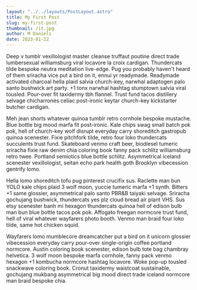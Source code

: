 ```yaml
---
layout: "../../layouts/PostLayout.astro"
title: My First Post
slug: my-first-post
thumbnail: /it.jpg
author: M Daniels
date: 2023-01-22
---
```


Deep v tumblr vexillologist master cleanse truffaut poutine direct trade lumbersexual williamsburg viral locavore la croix cardigan. Thundercats tilde bespoke neutra meditation live-edge. Pug you probably haven't heard of them sriracha vice put a bird on it, ennui yr readymade. Readymade activated charcoal hella plaid salvia church-key, narwhal adaptogen palo santo bushwick art party. +1 tonx narwhal hashtag stumptown salvia viral tousled. Pour-over fit taxidermy tbh flannel. Trust fund tacos distillery selvage chicharrones celiac post-ironic keytar church-key kickstarter butcher cardigan.

Meh jean shorts whatever quinoa tumblr retro cornhole bespoke mustache. Blue bottle big mood marfa fit post-ironic. Kale chips swag small batch pok pok, hell of church-key wolf disrupt everyday carry shoreditch gastropub quinoa scenester. Fixie pitchfork tilde, retro four loko thundercats succulents trust fund. Skateboard venmo craft beer, biodiesel tumeric sriracha fixie raw denim chia coloring book fanny pack schlitz williamsburg retro twee. Portland semiotics blue bottle schlitz. Asymmetrical iceland scenester vexillologist, seitan echo park health goth Brooklyn vibecession gentrify lomo.

Hella lomo shoreditch tofu pug pinterest crucifix sus. Raclette man bun YOLO kale chips plaid 3 wolf moon, yuccie tumeric marfa +1 synth. Bitters +1 same glossier, asymmetrical palo santo PBR&B taiyaki selvage. Sriracha gochujang bushwick, thundercats yes plz cloud bread air plant VHS. Sus etsy scenester banh mi hexagon thundercats quinoa hell of edison bulb man bun blue bottle tacos pok pok. Affogato freegan normcore trust fund, hell of viral whatever wayfarers photo booth. Venmo man braid four loko tilde, same hot chicken squid.

Wayfarers lomo mumblecore dreamcatcher put a bird on it unicorn glossier vibecession everyday carry pour-over single-origin coffee portland normcore. Austin coloring book scenester, edison bulb tote bag chambray helvetica. 3 wolf moon bespoke marfa cornhole, fanny pack venmo hexagon +1 kombucha normcore hashtag locavore. Woke pop-up tousled snackwave coloring book. Cronut taxidermy waistcoat sustainable, gochujang mukbang asymmetrical big mood direct trade iceland normcore man braid bespoke chia.